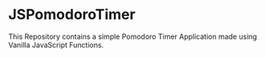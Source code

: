 # JSPomodoroTimer
This Repository contains a simple Pomodoro Timer Application made using Vanilla JavaScript Functions.
